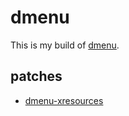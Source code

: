 # dmenu

This is my build of [dmenu](https://tools.suckless.org/dmenu).

## patches

* [dmenu-xresources](https://tools.suckless.org/dmenu/patches/xresources/dmenu-xresources-4.9.diff)
